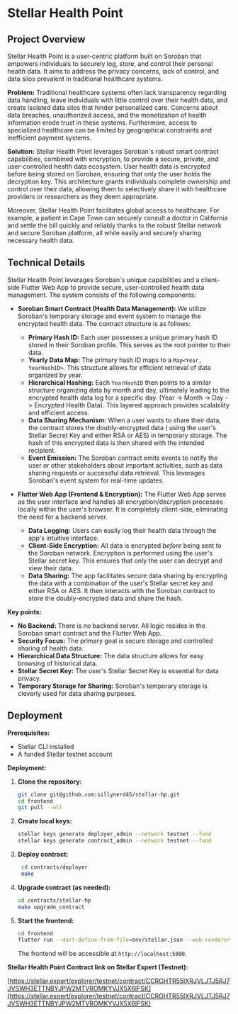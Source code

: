 # Stellar Health Point

## Project Overview

Stellar Health Point is a user-centric platform built on Soroban that empowers individuals to securely log, store, and
control their personal health data. It aims to address the privacy concerns, lack of control, and data silos prevalent
in traditional healthcare systems.

**Problem:** Traditional healthcare systems often lack transparency regarding data handling, leave individuals with
little control over their health data, and create isolated data silos that hinder personalized care. Concerns about data
breaches, unauthorized access, and the monetization of health information erode trust in these systems. Furthermore,
access to specialized healthcare can be limited by geographical constraints and inefficient payment systems.

**Solution:** Stellar Health Point leverages Soroban's robust smart contract capabilities, combined with encryption, to
provide a secure, private, and user-controlled health data ecosystem. User health data is encrypted before being stored
on Soroban, ensuring that only the user holds the decryption key. This architecture grants individuals complete
ownership and control over their data, allowing them to selectively share it with healthcare providers or researchers as
they deem appropriate.

Moreover, Stellar Health Point facilitates global access to healthcare. For example, a patient
in Cape Town can securely consult a doctor in California and settle the bill quickly and reliably thanks to the robust
Stellar network and secure Soroban platform, all while easily and securely sharing necessary health data.

## Technical Details

Stellar Health Point leverages Soroban's unique capabilities and a client-side Flutter Web App to provide secure,
user-controlled health data management. The system consists of the following components:

* **Soroban Smart Contract (Health Data Management):** We utilize Soroban's temporary storage and event system to manage
  the encrypted health data. The contract structure is as follows:

    * **Primary Hash ID:** Each user possesses a unique primary hash ID stored in their Soroban profile. This serves as
      the root pointer to their data.
    * **Yearly Data Map:** The primary hash ID maps to a `Map<Year, YearHashID>`. This structure allows for efficient
      retrieval of data organized by year.
    * **Hierarchical Hashing:** Each `YearHashID` then points to a similar structure organizing data by month and day,
      ultimately leading to the encrypted health data log for a specific day.  (Year -> Month -> Day -> Encrypted Health
      Data). This layered approach provides scalability and efficient access.
    * **Data Sharing Mechanism:** When a user wants to share their data, the contract stores the doubly-encrypted data (
      using the user's Stellar Secret Key and either RSA or AES) in temporary storage. The hash of this encrypted data
      is then shared with the intended recipient.
    * **Event Emission:** The Soroban contract emits events to notify the user or other stakeholders about important
      activities, such as data sharing requests or successful data retrieval. This leverages Soroban's event system for
      real-time updates.


* **Flutter Web App (Frontend & Encryption):** The Flutter Web App serves as the user interface and handles all
  encryption/decryption processes locally within the user's browser. It is completely client-side, eliminating the need
  for a backend server.

    * **Data Logging:** Users can easily log their health data through the app's intuitive interface.
    * **Client-Side Encryption:** All data is encrypted *before* being sent to the Soroban network. Encryption is
      performed using the user's Stellar secret key. This ensures that only the user can decrypt and view their data.
    * **Data Sharing:** The app facilitates secure data sharing by encrypting the data with a combination of the user's
      Stellar secret key and either RSA or AES. It then interacts with the Soroban contract to store the
      doubly-encrypted data and share the hash.

**Key points:**

* **No Backend:** There is *no* backend server. All logic resides in the Soroban smart contract and the Flutter Web App.
* **Security Focus:**  The primary goal is secure storage and controlled sharing of health data.
* **Hierarchical Data Structure:** The data structure allows for easy browsing of historical data.
* **Stellar Secret Key:**  The user's Stellar Secret Key is essential for data privacy.
* **Temporary Storage for Sharing:**  Soroban's temporary storage is cleverly used for data sharing purposes.

## Deployment

**Prerequisites:**

* Stellar CLI installed
* A funded Stellar testnet account

**Deployment:**

1. **Clone the repository:**
   ```bash
   git clone git@github.com:sillynerd45/stellar-hp.git
   cd frontend
   git pull --all
   ```

2. **Create local keys:**
   ```bash
   stellar keys generate deployer_admin --network testnet --fund
   stellar keys generate contract_admin --network testnet --fund
   ```

3. **Deploy contract:**
   ```bash
    cd contracts/deployer
    make
   ```

4. **Upgrade contract (as needed):**
   ```bash
   cd contracts/stellar-hp
   make upgrade_contract
   ```

5. **Start the frontend:**
   ```bash
   cd frontend
   flutter run --dart-define-from-file=env/stellar.json --web-renderer canvaskit -d web-server --web-port 5000
   ```

   The frontend will be accessible at `http://localhost:5000`.

**Stellar Health Point Contract link on Stellar Expert (Testnet):**

[https://stellar.expert/explorer/testnet/contract/CCRGHTR55IXRJVLJTJ5RJ7JVSWH3ETTNBYJPW2MTVROMKYVJX5X6IFSK](https://stellar.expert/explorer/testnet/contract/CCRGHTR55IXRJVLJTJ5RJ7JVSWH3ETTNBYJPW2MTVROMKYVJX5X6IFSK)